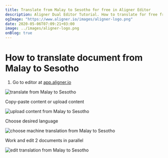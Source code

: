 ```yaml
---
title: Translate from Malay to Sesotho for free in Aligner Editor
description: Aligner Dual Editor Tutorial. How to translate for free from Malay to Sesotho. Aligner is multilingual document management platform. 
ogImage: "https://www.aligner.io/images/aligner-logo.png"
date: 2020-05-06T07:09:21+03:00
image: ../images/aligner-logo.png
onBlog: true
---
```


# How to translate document from Malay to Sesotho

1. Go to editor at [app.aligner.io](https://app.aligner.io "Aligner App web page")

![translate from Malay to Sesotho](../aligner-blank-editor.png "translate from Malay to Sesotho")

Copy-paste content or upload content

![upload content from Malay to Sesotho](../aligner-uploaded-document.png "upload content from Malay to Sesotho")

Choose desired language

![choose machine translation from Malay to Sesotho](../aligner-language-dropdown.png "choose machine translation from Malay to Sesotho")

Work and edit 2 documents in parallel

![edit translation from Malay to Sesotho](../aligner-double-sitded-editor.png "edit translation from Malay to Sesotho")

